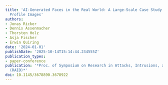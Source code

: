 ```yaml
---
title: 'AI-Generated Faces in the Real World: A Large-Scale Case Study of Twitter
  Profile Images'
authors:
- Jonas Ricker
- Dennis Assenmacher
- Thorsten Holz
- Asja Fischer
- Erwin Quiring
date: '2024-01-01'
publishDate: '2025-10-14T15:14:44.234555Z'
publication_types:
- paper-conference
publication: '*Proc. of Symposium on Research in Attacks, Intrusions, and Defenses
  (RAID)*'
doi: 10.1145/3678890.3678922
---
```

